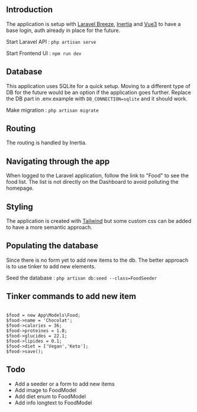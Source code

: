 ## Introduction
The application is setup with <a href="https://laravel.com/docs/10.x/starter-kits#laravel-breeze">Laravel Breeze</a>, <a href="https://inertiajs.com/">Inertia</a> and <a href="https://vuejs.org/">Vue3</a> to have a base login, auth already in place for the future.

Start Laravel API :
`php artisan serve`

Start Frontend UI :
`npm run dev`

## Database
This application uses SQLite for a quick setup. Moving to a different type of DB for the future would be an option if the application goes further.
Replace the DB part in .env.example with `DB_CONNECTION=sqlite` and it should work.

Make migration :
`php artisan migrate`

## Routing
The routing is handled by Inertia.

## Navigating through the app
When logged to the Laravel application, follow the link to "Food" to see the food list. The list is not directly on the Dashboard to avoid polluting the homepage.

## Styling
The application is created with <a href="https://tailwindcss.com/">Tailwind</a> but some custom css can be added to have a more semantic approach.

## Populating the database
Since there is no form yet to add new items to the db. The better approach is to use tinker to add new elements.

Seed the database :
`php artisan db:seed --class=FoodSeeder`

## Tinker commands to add new item
<code>
$food = new App\Models\Food;
$food->name = 'Chocolat';
$food->calories = 36;
$food->proteines = 1.8;
$food->glucides = 22.1;
$food->lipides = 0.1;
$food->diet = ['Vegan','Keto'];
$food->save();
</code>

## Todo
- Add a seeder or a form to add new items
- Add image to FoodModel
- Add diet enum to FoodModel
- Add info longtext to FoodModel